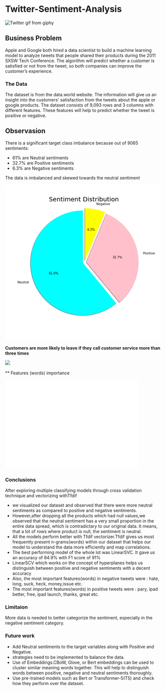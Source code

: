 # Twitter-Sentiment-Analysis

![Twitter gif from giphy](https://media.giphy.com/media/6h8jgwC3dU6vS/giphy.gif)

## Business Problem
Apple and Google both hired a data scientist to build a machine learning model to analyze tweets that people shared their products during the 2011 SXSW Tech Conference. The algorithm will predict whether a customer is satisfied or not from the tweet, so both companies can improve the customer’s experience.

### The Data

The dataset is from the data.world website. The information will give us an insight into the customers' satisfaction from the tweets about the apple or google products. The dataset consists of 9,093 rows and 3 columns with different features. These features will help to predict whether the tweet is positive or negative.

## Observasion

There is a significant target class imbalance because out of 9065 sentiments:
- 61% are Neutral sentiments
- 32.7% are Positive sentiments
- 6.3% are Negative sentiments

The data is imbalanced and skewed towards the neutral sentiment

![](images/Sentiment%20Distribution.png)


**Customers are more likely to leave if they call customer service more than three times**


![](Images/Customer_Services_calls.png)

** Features (words) importance

![](images/feature_importance.png)

### Conclusions

After exploring multiple classifying models through cross validation technique and vectorizing withTfdif

 * we visualized our dataset and observed that there were more neutral sentiments as compared to positive and negative sentiments.
 * However,after dropping all the products which had null values,we observed that the neutral sentiment has a very small proportion in the entire data spread, which is contradictary to our original data. It means, that a lot of rows where product is null, the sentiment is neutral.
 * All the models perform better with Tfdif vectorizer.Tfdif gives us most frequently present n-grams(words) within our dataset that helps our model to understand the data more efficiently and map correlations.
 * The best performing model of the whole lot was LinearSVC. It gave us an accuracy of 84.9% with F1 score of 91%
 * LinearSCV which works on the concept of hyperplanes helps us distinguish between positive and negative sentiments with a decent accuracy
 * Also, the most important features(words) in negative tweets were : hate, long, suck, heck, money,issue etc.
 * The most important features(words) in positive tweets were : pary, ipad better, free, ipad launch, thanks, great etc.



### Limitaion
More data is needed to better categorize the sentiment, especially in the negative sentiment category.

### Future work
- Add Neutral sentiments to the target variables along with Positive and Negative. 
- strategies need to be implemented to balance the data.
- Use of Embeddings.CBoW, Glove, or Bert embeddings can be used to cluster similar meaning words together. This will help to distinguish words between positive, negative and neutral sentiments thoroughly.
- Use pre-trained models such as Bert or Transformer-5(T5) and check how they perform over the dataset.